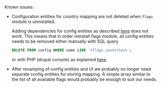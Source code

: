 Known issues:
  * Configuration entities for country mapping are not deleted
    when `flags` module is uninstalled.

    Adding dependencies for config entities as described [here](
    http://drupal.stackexchange.com/a/173879/5982) does not work.
    This means that in order reinstall flags module, all config
    entities needs to be removed either manually with SQL query
    ```SQL
    DELETE FROM config WHERE name LIKE '%flags_countries%';
    ```
    or with PHP (drupal console) as explained
    [here](http://drupal.stackexchange.com/q/164612/5982).

  * After revamping of config entities and UI we probably no longer
    need separate config entities for storing mapping. A simple
    array similar to the list of all available flags would
    probably be enough to suit our needs.
